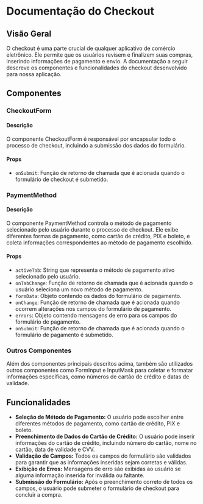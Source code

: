 # Documentação do Checkout

## Visão Geral
O checkout é uma parte crucial de qualquer aplicativo de comércio eletrônico. Ele permite que os usuários revisem e finalizem suas compras, inserindo informações de pagamento e envio. A documentação a seguir descreve os componentes e funcionalidades do checkout desenvolvido para nossa aplicação.

## Componentes

### CheckoutForm

#### Descrição
O componente CheckoutForm é responsável por encapsular todo o processo de checkout, incluindo a submissão dos dados do formulário.

#### Props
- `onSubmit`: Função de retorno de chamada que é acionada quando o formulário de checkout é submetido.

### PaymentMethod

#### Descrição
O componente PaymentMethod controla o método de pagamento selecionado pelo usuário durante o processo de checkout. Ele exibe diferentes formas de pagamento, como cartão de crédito, PIX e boleto, e coleta informações correspondentes ao método de pagamento escolhido.

#### Props
- `activeTab`: String que representa o método de pagamento ativo selecionado pelo usuário.
- `onTabChange`: Função de retorno de chamada que é acionada quando o usuário seleciona um novo método de pagamento.
- `formData`: Objeto contendo os dados do formulário de pagamento.
- `onChange`: Função de retorno de chamada que é acionada quando ocorrem alterações nos campos do formulário de pagamento.
- `errors`: Objeto contendo mensagens de erro para os campos do formulário de pagamento.
- `onSubmit`: Função de retorno de chamada que é acionada quando o formulário de pagamento é submetido.

### Outros Componentes
Além dos componentes principais descritos acima, também são utilizados outros componentes como FormInput e InputMask para coletar e formatar informações específicas, como números de cartão de crédito e datas de validade.

## Funcionalidades
- **Seleção de Método de Pagamento:** O usuário pode escolher entre diferentes métodos de pagamento, como cartão de crédito, PIX e boleto.
- **Preenchimento de Dados do Cartão de Crédito:** O usuário pode inserir informações do cartão de crédito, incluindo número do cartão, nome no cartão, data de validade e CVV.
- **Validação de Campos:** Todos os campos do formulário são validados para garantir que as informações inseridas sejam corretas e válidas.
- **Exibição de Erros:** Mensagens de erro são exibidas ao usuário se alguma informação inserida for inválida ou faltante.
- **Submissão do Formulário:** Após o preenchimento correto de todos os campos, o usuário pode submeter o formulário de checkout para concluir a compra.
